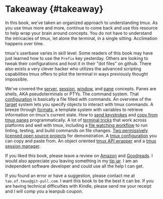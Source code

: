 # Takeaway {#takeaway}

In this book, we've taken an organized approach to understanding tmux. As you
use tmux more and more, continue to come back and use this resource to help wrap
your brain around concepts. You do not have to understand the intricacies of
tmux, let alone the terminal, in a single sitting. Acclimation happens over
time.

tmux's userbase varies in skill level. Some readers of this book may have just
learned how to use the `Prefix` key yesterday. Others are looking to tweak their
configurations and host it in their "dot files" on github. There also exists a
very clever hacker who utilizes the advanced scripting capabilities tmux
offers to pilot the terminal in ways previously thought impossible.

We've covered the [server](#server), [session](#sessions), [window](#windows),
and [pane](#panes) concepts. Panes are shells, AKA pseudoterminals or
PTYs. The command system. That [configuration](#config) is basically a file
filled with commands. An overview of the [target](#targets) system lets
you specify objects to interact with tmux commands. A breeze through [formats](#formats),
a template system with variables to retrieve information on tmux's current
state. How to [send keystrokes](#send-keys) and [copy from tmux panes](#capture-pane)
programmatically. A lot of [terminal tricks](#tips-and-tricks) that work across
platforms and well with tmux, including a [file watching workflow](#file-watching)
to run linting, testing, and build commands on file changes. [Two permissively licensed open source projects](#example-projects)
for demonstration. A [tmux configuration](https://www.github.com/tony/tmux-config)
you can copy and paste from. An object oriented [tmux API wrapper](https://libtmux.git-pull.com)
and a [tmux session manager](https://tmuxp.git-pull.com).

If you liked this book, please leave a review on [Amazon](http://amzn.to/2gPfRhC) and
[Goodreads](https://www.goodreads.com/book/show/33246223-the-tao-of-tmux). I
would also appreciate you leaving something in my [tip jar](https://www.git-pull.com/support.html).
I am an independent software developer and could use all the help I can get.

If you found an error or have a suggestion, please contact me at
`tao.of.tmux@git-pull.com`. I want this book to be the best it can be.
If you are having technical difficulties with Kindle, please send me your
receipt and I will comp you a leanpub coupon.

